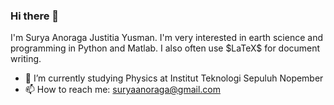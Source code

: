 ### Hi there 👋

I'm Surya Anoraga Justitia Yusman.
I'm very interested in earth science and programming in Python and Matlab. I also often use \$LaTeX$ for document writing.

- 🏫 I’m currently studying Physics at Institut Teknologi Sepuluh Nopember
- 📫 How to reach me: suryaanoraga@gmail.com
